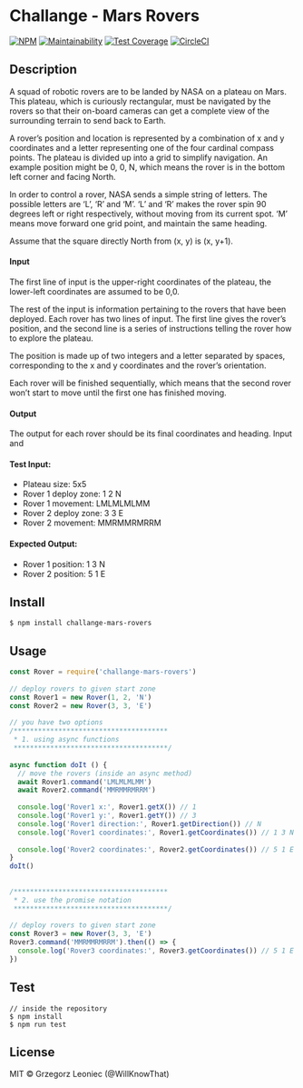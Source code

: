 # Challange - Mars Rovers 

[![NPM](https://img.shields.io/npm/v/challange-mars-rovers.svg)](https://www.npmjs.com/package/challange-mars-rovers)
[![Maintainability](https://api.codeclimate.com/v1/badges/91172699e1d92f1b719d/maintainability)](https://codeclimate.com/github/appinteractive/ChallangeMarsRover/maintainability) 
[![Test Coverage](https://api.codeclimate.com/v1/badges/91172699e1d92f1b719d/test_coverage)](https://codeclimate.com/github/appinteractive/ChallangeMarsRover/test_coverage)
[![CircleCI](https://circleci.com/gh/appinteractive/ChallangeMarsRover.svg?style=svg)](https://circleci.com/gh/appinteractive/ChallangeMarsRover)

## Description
A squad of robotic rovers are to be landed by NASA on a plateau on Mars. This plateau, which is curiously rectangular, must be navigated by the rovers so that their on-board cameras can get a complete view of the surrounding terrain to send back to Earth.

A rover’s position and location is represented by a combination of x and y coordinates and a letter representing one of the four cardinal compass points. The plateau is divided up into a grid to simplify navigation. An example position might be 0, 0, N, which means the rover is in the bottom left corner and facing North.

In order to control a rover, NASA sends a simple string of letters. The possible letters are ‘L’, ‘R’ and ‘M’. ‘L’ and ‘R’ makes the rover spin 90 degrees left or right respectively, without moving from its current spot. ‘M’ means move forward one grid point, and maintain the same heading.

Assume that the square directly North from (x, y) is (x, y+1).

#### Input 
The first line of input is the upper-right coordinates of the plateau, the lower-left coordinates are assumed to be 0,0.

The rest of the input is information pertaining to the rovers that have been deployed. Each rover has two lines of input. The first line gives the rover’s position, and the second line is a series of instructions telling the rover how to explore the plateau.

The position is made up of two integers and a letter separated by spaces, corresponding to the x and y coordinates and the rover’s orientation.

Each rover will be finished sequentially, which means that the second rover won’t start to move until the first one has finished moving.

#### Output 
The output for each rover should be its final coordinates and heading. Input and 

#### Test Input:
- Plateau size: 5x5
- Rover 1 deploy zone: 1 2 N 
- Rover 1 movement: LMLMLMLMM 
- Rover 2 deploy zone: 3 3 E 
- Rover 2 movement: MMRMMRMRRM

#### Expected Output:
- Rover 1 position: 1 3 N
- Rover 2 position: 5 1 E

## Install

```
$ npm install challange-mars-rovers
```

## Usage

```js
const Rover = require('challange-mars-rovers')
 
// deploy rovers to given start zone
const Rover1 = new Rover(1, 2, 'N')
const Rover2 = new Rover(3, 3, 'E')
 
// you have two options
/**************************************
 * 1. using async functions
 **************************************/
 
async function doIt () {
  // move the rovers (inside an async method)
  await Rover1.command('LMLMLMLMM')
  await Rover2.command('MMRMMRMRRM')
 
  console.log('Rover1 x:', Rover1.getX()) // 1
  console.log('Rover1 y:', Rover1.getY()) // 3
  console.log('Rover1 direction:', Rover1.getDirection()) // N
  console.log('Rover1 coordinates:', Rover1.getCoordinates()) // 1 3 N
 
  console.log('Rover2 coordinates:', Rover2.getCoordinates()) // 5 1 E
}
doIt()
 
 
/**************************************
 * 2. use the promise notation
 **************************************/
 
// deploy rovers to given start zone
const Rover3 = new Rover(3, 3, 'E')
Rover3.command('MMRMMRMRRM').then(() => {
  console.log('Rover3 coordinates:', Rover3.getCoordinates()) // 5 1 E
})
```

## Test

```
// inside the repository
$ npm install 
$ npm run test
```

## License

MIT © Grzegorz Leoniec (@WillKnowThat)
